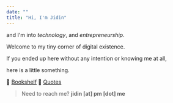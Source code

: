 ```yaml
---
date: ""
title: "Hi, I'm Jidin"
---
```

and I'm into _technology_, and _entrepreneurship_.

Welcome to my tiny corner of digital existence. 

If you ended up here without any intention or knowing me at all, 

here is a little something.

:book: [Bookshelf](books)
:round_pushpin: [Quotes](quotes)

> Need to reach me? **jidin [at] pm [dot] me**

